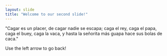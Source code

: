```yaml
---
layout: slide
title: "Welcome to our second slide!"
---
```

"Cagar es un placer,
de cagar nadie se escapa;
caga el rey, caga el papa,
caga el buey, caga la vaca,
y hasta la señorita más guapa
hace sus bolas de caca."

Use the left arrow to go back!